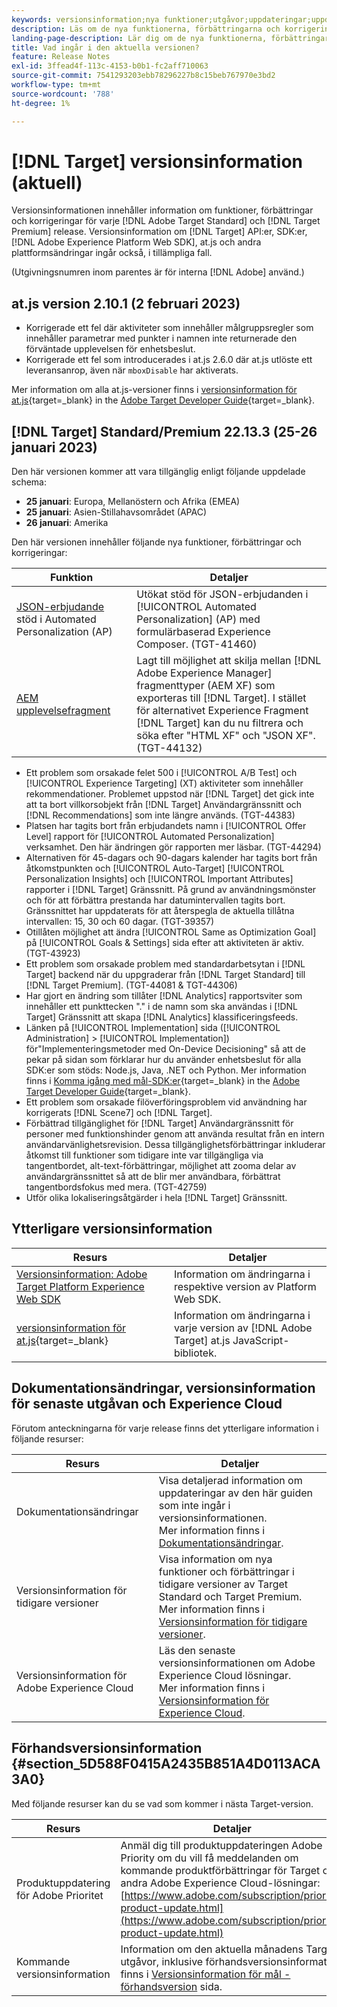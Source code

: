 ```yaml
---
keywords: versionsinformation;nya funktioner;utgåvor;uppdateringar;uppdatering;release;förbättring;förbättringar;korrigeringar;felkorrigeringar;uppdateringar
description: Läs om de nya funktionerna, förbättringarna och korrigeringarna i den aktuella versionen av [!DNL Adobe Target], inklusive SDK, API:er och JavaScript-bibliotek.
landing-page-description: Lär dig om de nya funktionerna, förbättringarna och korrigeringarna i den aktuella versionen av [!DNL Adobe Target].
title: Vad ingår i den aktuella versionen?
feature: Release Notes
exl-id: 3ffead4f-113c-4153-b0b1-fc2aff710063
source-git-commit: 7541293203ebb78296227b8c15beb767970e3bd2
workflow-type: tm+mt
source-wordcount: '788'
ht-degree: 1%

---
```


# [!DNL Target] versionsinformation (aktuell)

Versionsinformationen innehåller information om funktioner, förbättringar och korrigeringar för varje [!DNL Adobe Target Standard] och [!DNL Target Premium] release. Versionsinformation om [!DNL Target] API:er, SDK:er, [!DNL Adobe Experience Platform Web SDK], at.js och andra plattformsändringar ingår också, i tillämpliga fall.

(Utgivningsnumren inom parentes är för interna [!DNL Adobe] använd.)

## at.js version 2.10.1 (2 februari 2023)

* Korrigerade ett fel där aktiviteter som innehåller målgruppsregler som innehåller parametrar med punkter i namnen inte returnerade den förväntade upplevelsen för enhetsbeslut.
* Korrigerade ett fel som introducerades i at.js 2.6.0 där at.js utlöste ett leveransanrop, även när `mboxDisable` har aktiverats.

Mer information om alla at.js-versioner finns i [versionsinformation för at.js](https://developer.adobe.com/target/implement/client-side/atjs/target-atjs-versions/){target=_blank} in the [Adobe Target Developer Guide](https://developer.adobe.com/target/){target=_blank}.

## [!DNL Target] Standard/Premium 22.13.3 (25-26 januari 2023)

Den här versionen kommer att vara tillgänglig enligt följande uppdelade schema:

* **25 januari**: Europa, Mellanöstern och Afrika (EMEA)
* **25 januari**: Asien-Stillahavsområdet (APAC)
* **26 januari**: Amerika

Den här versionen innehåller följande nya funktioner, förbättringar och korrigeringar:

| Funktion | Detaljer |
| --- | --- |
| [JSON-erbjudande](/help/main/c-experiences/c-manage-content/create-json-offer.md) stöd i Automated Personalization (AP) | Utökat stöd för JSON-erbjudanden i [!UICONTROL Automated Personalization] (AP) med formulärbaserad Experience Composer. (TGT-41460) |
| [AEM upplevelsefragment](/help/main/c-experiences/c-manage-content/aem-experience-fragments.md) | Lagt till möjlighet att skilja mellan [!DNL Adobe Experience Manager] fragmenttyper (AEM XF) som exporteras till [!DNL Target]. I stället för alternativet Experience Fragment [!DNL Target] kan du nu filtrera och söka efter &quot;HTML XF&quot; och &quot;JSON XF&quot;. (TGT-44132) |

* Ett problem som orsakade felet 500 i [!UICONTROL A/B Test] och [!UICONTROL Experience Targeting] (XT) aktiviteter som innehåller rekommendationer. Problemet uppstod när [!DNL Target] det gick inte att ta bort villkorsobjekt från [!DNL Target] Användargränssnitt och [!DNL Recommendations] som inte längre används. (TGT-44383)
* Platsen har tagits bort från erbjudandets namn i [!UICONTROL Offer Level] rapport för [!UICONTROL Automated Personalization] verksamhet. Den här ändringen gör rapporten mer läsbar. (TGT-44294)
* Alternativen för 45-dagars och 90-dagars kalender har tagits bort från åtkomstpunkten och [!UICONTROL Auto-Target] [!UICONTROL Personalization Insights] och [!UICONTROL Important Attributes] rapporter i [!DNL Target] Gränssnitt. På grund av användningsmönster och för att förbättra prestanda har datumintervallen tagits bort. Gränssnittet har uppdaterats för att återspegla de aktuella tillåtna intervallen: 15, 30 och 60 dagar. (TGT-39357)
* Otillåten möjlighet att ändra [!UICONTROL Same as Optimization Goal] på [!UICONTROL Goals & Settings] sida efter att aktiviteten är aktiv. (TGT-43923)
* Ett problem som orsakade problem med standardarbetsytan i [!DNL Target] backend när du uppgraderar från [!DNL Target Standard] till [!DNL Target Premium]. (TGT-44081 &amp; TGT-44306)
* Har gjort en ändring som tillåter [!DNL Analytics] rapportsviter som innehåller ett punkttecken &quot;.&quot; i de namn som ska användas i [!DNL Target] Gränssnitt att skapa [!DNL Analytics] klassificeringsfeeds.
* Länken på [!UICONTROL Implementation] sida ([!UICONTROL Administration] > [!UICONTROL Implementation]) för&quot;Implementeringsmetoder med On-Device Decisioning&quot; så att de pekar på sidan som förklarar hur du använder enhetsbeslut för alla SDK:er som stöds: Node.js, Java, .NET och Python. Mer information finns i [Komma igång med mål-SDK:er](https://developer.adobe.com/target/implement/server-side/sdk-guides/getting-started/){target=_blank} in the [Adobe Target Developer Guide](https://developer.adobe.com/target/){target=_blank}.
* Ett problem som orsakade filöverföringsproblem vid användning har korrigerats [!DNL Scene7] och [!DNL Target].
* Förbättrad tillgänglighet för [!DNL Target] Användargränssnitt för personer med funktionshinder genom att använda resultat från en intern användarvänlighetsrevision. Dessa tillgänglighetsförbättringar inkluderar åtkomst till funktioner som tidigare inte var tillgängliga via tangentbordet, alt-text-förbättringar, möjlighet att zooma delar av användargränssnittet så att de blir mer användbara, förbättrat tangentbordsfokus med mera.   (TGT-42759)
* Utför olika lokaliseringsåtgärder i hela [!DNL Target] Gränssnitt.

## Ytterligare versionsinformation

| Resurs | Detaljer |
|--- |--- |
| [Versionsinformation: Adobe Target Platform Experience Web SDK](https://experienceleague.adobe.com/docs/experience-platform/edge/release-notes.html?lang=en) | Information om ändringarna i respektive version av Platform Web SDK. |
| [versionsinformation för at.js](https://developer.adobe.com/target/implement/client-side/atjs/target-atjs-versions/){target=_blank} | Information om ändringarna i varje version av [!DNL Adobe Target] at.js JavaScript-bibliotek. |

## Dokumentationsändringar, versionsinformation för senaste utgåvan och Experience Cloud

Förutom anteckningarna för varje release finns det ytterligare information i följande resurser:

| Resurs | Detaljer |
|--- |--- |
| Dokumentationsändringar | Visa detaljerad information om uppdateringar av den här guiden som inte ingår i versionsinformationen.<br>Mer information finns i [Dokumentationsändringar](/help/main/r-release-notes/doc-change.md#reference_366123CF00994BACBBF9BBDF2C4D840C). |
| Versionsinformation för tidigare versioner | Visa information om nya funktioner och förbättringar i tidigare versioner av Target Standard och Target Premium.<br>Mer information finns i [Versionsinformation för tidigare versioner](/help/main/r-release-notes/release-notes-for-previous-releases.md). |
| Versionsinformation för Adobe Experience Cloud | Läs den senaste versionsinformationen om Adobe Experience Cloud lösningar.<br>Mer information finns i [Versionsinformation för Experience Cloud](https://experienceleague.adobe.com/docs/release-notes/experience-cloud/current.html). |

## Förhandsversionsinformation {#section_5D588F0415A2435B851A4D0113ACA3A0}

Med följande resurser kan du se vad som kommer i nästa Target-version.

| Resurs | Detaljer |
|--- |--- |
| Produktuppdatering för Adobe Prioritet | Anmäl dig till produktuppdateringen Adobe Priority om du vill få meddelanden om kommande produktförbättringar för Target och andra Adobe Experience Cloud-lösningar:<br>[https://www.adobe.com/subscription/priority-product-update.html](https://www.adobe.com/subscription/priority-product-update.html) |
| Kommande versionsinformation | Information om den aktuella månadens Target-utgåvor, inklusive förhandsversionsinformation, finns i [Versionsinformation för mål - förhandsversion](/help/main/r-release-notes/target-release-notes.md) sida. |
